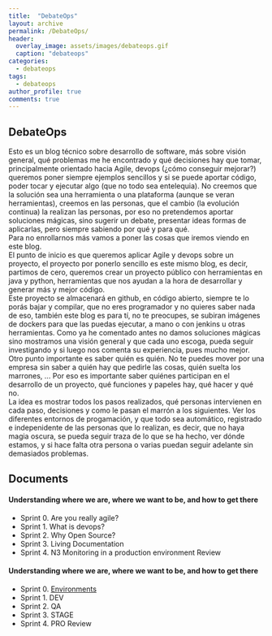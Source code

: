 ```yaml
---
title:  "DebateOps"
layout: archive
permalink: /DebateOps/
header:
  overlay_image: assets/images/debateops.gif
  caption: "debateops"
categories:
  - debateops
tags:
  - debateops
author_profile: true
comments: true
---
```


## DebateOps

Esto es un blog técnico sobre desarrollo de software, más sobre visión general, qué problemas me he encontrado y qué decisiones hay que tomar, principalmente orientado hacia Agile, devops (¿cómo conseguir mejorar?) queremos poner siempre ejemplos sencillos y si se puede aportar código, poder tocar y ejecutar algo (que no todo sea entelequia). No creemos que la solución sea una herramienta o una plataforma (aunque se veran herramientas), creemos en las personas, que el cambio (la evolución continua) la realizan las personas, por eso no pretendemos aportar soluciones mágicas, sino sugerir un debate, presentar ideas formas de aplicarlas, pero siempre sabiendo por qué y para qué.
<br>
Para no enrollarnos más vamos a poner las cosas que iremos viendo en este blog.
<br> 
El punto de inicio es que queremos aplicar Agile y devops sobre un proyecto, el proyecto por ponerlo sencillo es este mismo blog, es decir, partimos de cero, queremos crear un proyecto público con herramientas en java y python, herramientas que nos ayudan a la hora de desarrollar y generar más y mejor código.
<br>
Este proyecto se almacenará en github, en código abierto, siempre te lo porás bajar y compilar, que no eres programador y no quieres saber nada de eso, también este blog es para tí, no te preocupes, se subiran imágenes de dockers para que las puedas ejecutar, a mano o con jenkins u otras herramientas. Como ya he comentado antes no damos soluciones mágicas sino mostramos una visión general y que cada uno escoga, pueda seguir investigando y si luego nos comenta su experiencia, pues mucho mejor.
<br>
Otro punto importante es saber quién es quién. No te puedes mover por una empresa sin saber a quién hay que pedirle las cosas, quién suelta los marrones, ... Por eso es importante saber quiénes participan en el desarrollo de un proyecto, qué funciones y papeles hay, qué hacer y qué no.
<br>
La idea es mostrar todos los pasos realizados, qué personas intervienen en cada paso, decisiones y como le pasan el marrón a los siguientes. Ver los diferentes entornos de progamación, y que todo sea automático, registrado e indepenidente de las personas que lo realizan, es decir, que no haya magia oscura, se pueda seguir traza de lo que se ha hecho, ver dónde estamos, y si hace falta otra persona o varias puedan seguir adelante sin demasiados problemas.

## Documents
  
#### Understanding where we are, where we want to be, and how to get there
   - Sprint 0. Are you really agile?
   - Sprint 1. What is devops?
   - Sprint 2. Why Open Source?
   - Sprint 3. Living Documentation
   - Sprint 4. N3 Monitoring in a production environment
   Review

#### Understanding where we are, where we want to be, and how to get there
   - Sprint 0. [Environments](/blog/devopsFlow/)
   - Sprint 1. DEV
   - Sprint 2. QA
   - Sprint 3. STAGE   
   - Sprint 4. PRO
   Review
   
